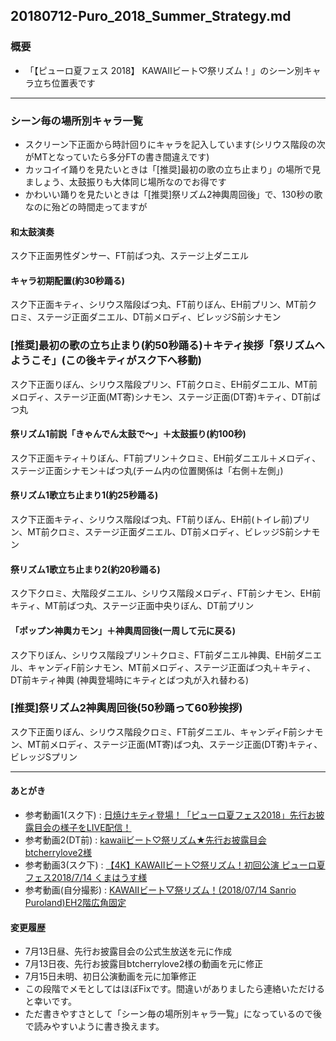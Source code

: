 20180712-Puro_2018_Summer_Strategy.md
-----

### 概要

* 「【ピューロ夏フェス 2018】 KAWAIIビート♡祭リズム！」のシーン別キャラ立ち位置表です

-----

### シーン毎の場所別キャラ一覧

* スクリーン下正面から時計回りにキャラを記入しています(シリウス階段の次がMTとなっていたら多分FTの書き間違えです)
* カッコイイ踊りを見たいときは「[推奨]最初の歌の立ち止まり」の場所で見ましょう、太鼓振りも大体同じ場所なのでお得です
* かわいい踊りを見たいときは「[推奨]祭リズム2神輿周回後」で、130秒の歌なのに殆どの時間走ってますが

#### 和太鼓演奏
スク下正面男性ダンサー、FT前ばつ丸、ステージ上ダニエル
#### キャラ初期配置(約30秒踊る)
スク下正面キティ、シリウス階段ばつ丸、FT前りぼん、EH前プリン、MT前クロミ、ステージ正面ダニエル、DT前メロディ、ビレッジS前シナモン
### [推奨]最初の歌の立ち止まり(約50秒踊る)＋キティ挨拶「祭リズムへようこそ」(この後キティがスク下へ移動)
スク下正面りぼん、シリウス階段プリン、FT前クロミ、EH前ダニエル、MT前メロディ、ステージ正面(MT寄)シナモン、ステージ正面(DT寄)キティ、DT前ばつ丸
#### 祭リズム1前説「きゃんでん太鼓で〜」＋太鼓振り(約100秒)
スク下正面キティ＋りぼん、FT前プリン＋クロミ、EH前ダニエル＋メロディ、ステージ正面シナモン＋ばつ丸(チーム内の位置関係は「右側＋左側」)
#### 祭リズム1歌立ち止まり1(約25秒踊る)
スク下正面キティ、シリウス階段ばつ丸、FT前りぼん、EH前(トイレ前)プリン、MT前クロミ、ステージ正面ダニエル、DT前メロディ、ビレッジS前シナモン
#### 祭リズム1歌立ち止まり2(約20秒踊る)
スク下クロミ、大階段ダニエル、シリウス階段メロディ、FT前シナモン、EH前キティ、MT前ばつ丸、ステージ正面中央りぼん、DT前プリン
#### 「ポップン神輿カモン」＋神輿周回後(一周して元に戻る)
スク下りぼん、シリウス階段プリン＋クロミ、FT前ダニエル神輿、EH前ダニエル、キャンディF前シナモン、MT前メロディ、ステージ正面ばつ丸＋キティ、DT前キティ神輿
(神輿登場時にキティとばつ丸が入れ替わる)
### [推奨]祭リズム2神輿周回後(50秒踊って60秒挨拶)
スク下正面りぼん、シリウス階段クロミ、FT前ダニエル、キャンディF前シナモン、MT前メロディ、ステージ正面(MT寄)ばつ丸、ステージ正面(DT寄)キティ、ビレッジSプリン

-----

#### あとがき
* 参考動画1(スク下) : [日焼けキティ登場！「ピューロ夏フェス2018」先行お披露目会の様子をLIVE配信！](https://www.youtube.com/watch?v=nVeHbYUvSYc)
* 参考動画2(DT前) : [kawaiiビート♡祭リズム★先行お披露目会  btcherrylove2様](https://youtu.be/dItzpMdSsYU)
* 参考動画3(スク下) : [【4K】KAWAIIビート♡祭リズム！初回公演 ピューロ夏フェス2018/7/14 くまはうす様](https://www.youtube.com/watch?v=1cuQUuSN734)
* 参考動画(自分撮影) : [KAWAIIビート▽祭リズム！(2018/07/14 Sanrio Puroland)EH2階広角固定](https://www.youtube.com/watch?v=kmq6qgYBR7U)

#### 変更履歴
* 7月13日昼、先行お披露目会の公式生放送を元に作成
* 7月13日夜、先行お披露目btcherrylove2様の動画を元に修正
* 7月15日未明、初日公演動画を元に加筆修正
* この段階でメモとしてはほぼFixです。間違いがありましたら連絡いただけると幸いです。
* ただ書きやすさとして「シーン毎の場所別キャラ一覧」になっているので後で読みやすいように書き換えます。
